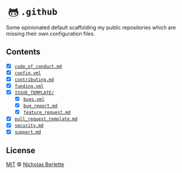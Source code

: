 # `.github` <img src="./.github/assets/github-logo.png?raw=true" width="40" align="left" alt="" />

Some opinionated default scaffolding my public repositories which are missing their own configuration files.

## Contents

- [x] [`code_of_conduct.md`](./.github/code_of_conduct.md)
- [x] [`config.yml`](./.github/config.yml)
- [x] [`contributing.md`](./.github/contributing.md)
- [x] [`funding.yml`](./.github/funding.yml)
- [x] [`ISSUE_TEMPLATE/`](./.github/ISSUE_TEMPLATE)
    - [x] [`bugs.yml`](./.github/ISSUE_TEMPLATE/bugs.yml)
    - [x] [`bug_report.md`](./.github/ISSUE_TEMPLATE/bug_report.md)
    - [x] [`feature_request.md`](./.github/ISSUE_TEMPLATE/feature_request.md)    
- [x] [`pull_request_template.md`](./.github/pull_request_template.md)
- [x] [`security.md`](./.github/security.md)
- [x] [`support.md`](./.github/support.md)

## License

[MIT] © [Nicholas Berlette]

[MIT]: https://mit-license.org
[Nicholas Berlette]: https://github.com/nberlette
